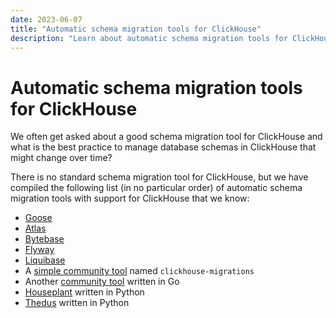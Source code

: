 ```yaml
---
date: 2023-06-07
title: "Automatic schema migration tools for ClickHouse"
description: "Learn about automatic schema migration tools for ClickHouse and how to manage changing database schemas over time."
---
```


# Automatic schema migration tools for ClickHouse

We often get asked about a good schema migration tool for ClickHouse and what is the best practice to manage database schemas in ClickHouse that might change over time? 

<!-- truncate -->

There is no standard schema migration tool for ClickHouse, but we have compiled the following list (in no particular order) of automatic schema migration tools with support for ClickHouse that we know:

- [Goose](https://github.com/pressly/goose)
- [Atlas](https://atlasgo.io/guides/clickhouse?utm_source=clickhouse&utm_term=knowledge)
- [Bytebase](https://www.bytebase.com/)
- [Flyway](https://documentation.red-gate.com/flyway/flyway-cli-and-api/supported-databases/clickhouse-database)
- [Liquibase](https://www.liquibase.com/)
- A [simple community tool](https://github.com/VVVi/clickhouse-migrations) named `clickhouse-migrations`
- Another [community tool](https://github.com/golang-migrate/migrate/tree/master/database/clickhouse) written in Go
- [Houseplant](https://houseplant.readthedocs.io) written in Python
- [Thedus](https://github.com/d-ganchar/thedus) written in Python
